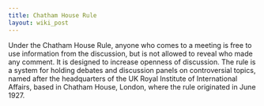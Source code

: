 ```yaml
---
title: Chatham House Rule
layout: wiki_post
---
```

Under the Chatham House Rule, anyone who comes to a meeting is free to use information from the discussion, but is not allowed to reveal who made any comment. It is designed to increase openness of discussion. The rule is a system for holding debates and discussion panels on controversial topics, named after the headquarters of the UK Royal Institute of International Affairs, based in Chatham House, London, where the rule originated in June 1927.
